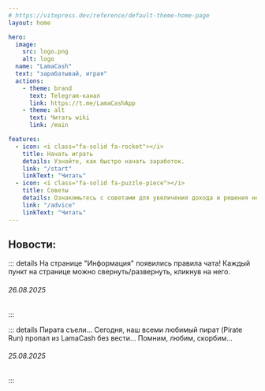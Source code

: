 ```yaml
---
# https://vitepress.dev/reference/default-theme-home-page
layout: home

hero:
  image:
    src: logo.png
    alt: logo
  name: "LamaCash"
  text: "зарабатывай, играя"
  actions:
    - theme: brand
      text: Telegram-канал
      link: https://t.me/LamaCashApp
    - theme: alt
      text: Читать wiki
      link: /main

features:
  - icon: <i class="fa-solid fa-rocket"></i>
    title: Начать играть
    details: Узнайте, как быстро начать заработок.
    link: "/start"
    linkText: "Читать"
  - icon: <i class="fa-solid fa-puzzle-piece"></i>
    title: Советы
    details: Ознакомьтесь с советами для увеличения дохода и решения неполадок.
    link: "/advice"
    linkText: "Читать"
---
```


## Новости:

::: details На странице "Информация" появились правила чата!
Каждый пункт на странице можно свернуть/развернуть, кликнув на него.
###### 26.08.2025
:::

::: details Пирата съели...
Сегодня, наш всеми любимый пират (Pirate Run) пропал из LamaCash без вести...
Помним, любим, скорбим...
###### 25.08.2025
:::
